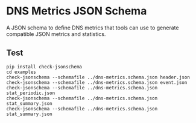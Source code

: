 # DNS Metrics JSON Schema

A JSON schema to define DNS metrics that tools can use to generate compatible
JSON metrics and statistics.

## Test

```
pip install check-jsonschema
cd examples
check-jsonschema --schemafile ../dns-metrics.schema.json header.json
check-jsonschema --schemafile ../dns-metrics.schema.json event.json
check-jsonschema --schemafile ../dns-metrics.schema.json stat_periodic.json
check-jsonschema --schemafile ../dns-metrics.schema.json stat_summary.json
check-jsonschema --schemafile ../dns-metrics.schema.json stat_summary.json
```
